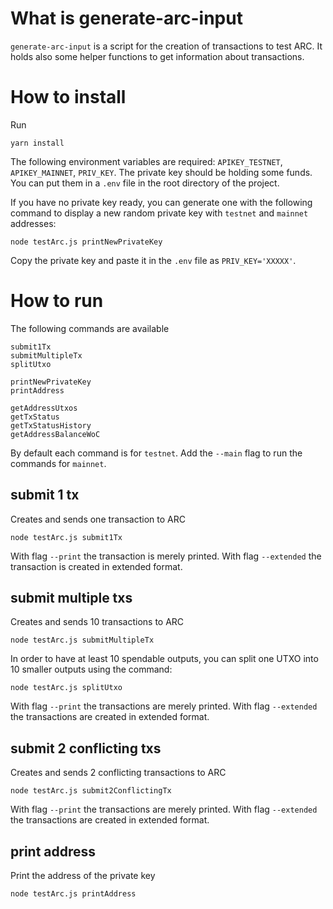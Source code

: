 # What is generate-arc-input

`generate-arc-input` is a script for the creation of transactions to test ARC. It holds also some helper functions to get information about transactions.

# How to install
Run 
```
yarn install
```

The following environment variables are required: `APIKEY_TESTNET`, `APIKEY_MAINNET`, `PRIV_KEY`. The private key should be holding some funds.
You can put them in a `.env` file in the root directory of the project.

If you have no private key ready, you can generate one with the following command to display a new random private key with `testnet` and `mainnet` addresses:

```
node testArc.js printNewPrivateKey
```

Copy the private key and paste it in the `.env` file as `PRIV_KEY='XXXXX'`.

# How to run

The following commands are available
```
submit1Tx
submitMultipleTx
splitUtxo

printNewPrivateKey
printAddress

getAddressUtxos
getTxStatus
getTxStatusHistory
getAddressBalanceWoC
```

By default each command is for `testnet`. Add the `--main` flag to run the commands for `mainnet`.

## submit 1 tx
Creates and sends one transaction to ARC

```
node testArc.js submit1Tx
```

With flag `--print` the transaction is merely printed.
With flag `--extended` the transaction is created in extended format.

## submit multiple txs
Creates and sends 10 transactions to ARC

```
node testArc.js submitMultipleTx
```

In order to have at least 10 spendable outputs, you can split one UTXO into 10 smaller outputs using the command:
```
node testArc.js splitUtxo
```

With flag `--print` the transactions are merely printed.
With flag `--extended` the transactions are created in extended format.

## submit 2 conflicting txs
Creates and sends 2 conflicting transactions to ARC

```
node testArc.js submit2ConflictingTx
```

With flag `--print` the transactions are merely printed.
With flag `--extended` the transactions are created in extended format.

## print address

Print the address of the private key
```
node testArc.js printAddress
```
